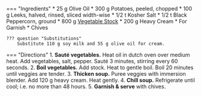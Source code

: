 === "Ingredients"
    * 25 g Olive Oil
    * 300 g Potatoes, peeled, chopped
    * 100 g Leeks, halved, rinsed, sliced width-wise
    * 1/2 t Kosher Salt
    * 1/2 t Black Peppercorn, ground
    * 800 g [Vegetable Stock](stocks/vegetable-stock.md)
    * 200 g Heavy Cream
    * For Garnish
        * Chives

    ??? question "Substitutions"
        Substitute 110 g soy milk and 55 g olive oil for cream.

=== "Directions"
    1. **Sauté vegetables.** Heat oil in dutch oven over medium heat. Add vegetables, salt, pepper. Sauté 3 minutes, stirring every 60 seconds.
    2. **Boil vegetables.** Add stock. Heat to gentle boil. Boil 20 minutes until veggies are tender.
    3. **Thicken soup.** Puree veggies with immersion blender. Add 120 g heavy cream. Heat gently.
    4. **Chill soup.** Refrigerate until cool; i.e. no more than 48 hours.
    5. **Garnish & serve** with chives.

[^1]: {{ cite.bittman_how_to_cook_everything }}
[^2]: {{ cite.child_french_cooking }}

